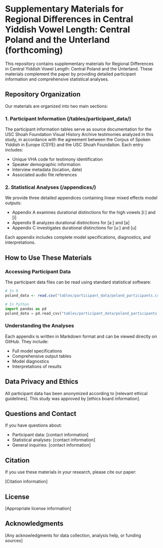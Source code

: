 # Supplementary Materials for Regional Differences in Central Yiddish Vowel Length: Central Poland and the Unterland (forthcoming)

This repository contains supplementary materials for Regional Differences in Central Yiddish Vowel Length: Central Poland and the Unterland. These materials complement the  paper by providing detailed participant information and comprehensive statistical analyses.

## Repository Organization

Our materials are organized into two main sections:

### 1. Participant Information (/tables/participant_data/)
The participant information tables serve as  source documentation for the USC Shoah Foundation Visual History Archive testimonies analyzed in this study, in accordance with the agreement between the Corpus of Spoken Yiddish in Europe (CSYE) and the USC Shoah Foundation. Each entry includes:

- Unique VHA code for testimony identification
- Speaker demographic information
- Interview metadata (location, date)
- Associated audio file references

### 2. Statistical Analyses (/appendices/)
We provide three detailed appendices containing linear mixed effects model outputs:
- Appendix A examines durational distinctions for the high vowels [iː] and [i]
- Appendix B analyzes durational distinctions for [aː] and [a]
- Appendix C investigates durational distinctions for [uː] and [u]

Each appendix includes complete model specifications, diagnostics, and interpretations.

## How to Use These Materials

### Accessing Participant Data
The participant data files can be read using standard statistical software:

```R
# In R
poland_data <- read.csv("tables/participant_data/poland_participants.csv")
```

```python
# In Python
import pandas as pd
poland_data = pd.read_csv("tables/participant_data/poland_participants.csv")
```

### Understanding the Analyses
Each appendix is written in Markdown format and can be viewed directly on GitHub. They include:
- Full model specifications
- Comprehensive output tables
- Model diagnostics
- Interpretations of results

## Data Privacy and Ethics
All participant data has been anonymized according to [relevant ethical guidelines]. This study was approved by [ethics board information].

## Questions and Contact
If you have questions about:
- Participant data: [contact information]
- Statistical analyses: [contact information]
- General inquiries: [contact information]

## Citation
If you use these materials in your research, please cite our paper:

[Citation information]

## License
[Appropriate license information]

## Acknowledgments
[Any acknowledgments for data collection, analysis help, or funding sources]
